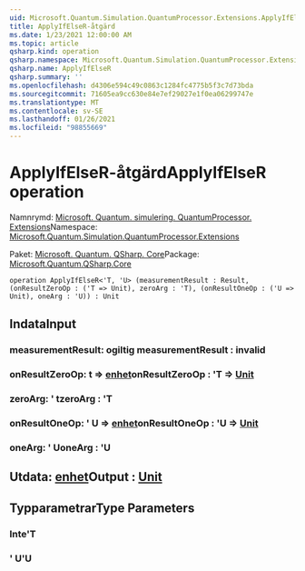 ```yaml
---
uid: Microsoft.Quantum.Simulation.QuantumProcessor.Extensions.ApplyIfElseR
title: ApplyIfElseR-åtgärd
ms.date: 1/23/2021 12:00:00 AM
ms.topic: article
qsharp.kind: operation
qsharp.namespace: Microsoft.Quantum.Simulation.QuantumProcessor.Extensions
qsharp.name: ApplyIfElseR
qsharp.summary: ''
ms.openlocfilehash: d4306e594c49c0863c1284fc4775b5f3c7d73bda
ms.sourcegitcommit: 71605ea9cc630e84e7ef29027e1f0ea06299747e
ms.translationtype: MT
ms.contentlocale: sv-SE
ms.lasthandoff: 01/26/2021
ms.locfileid: "98855669"
---
```

# <a name="applyifelser-operation"></a><span data-ttu-id="4752a-102">ApplyIfElseR-åtgärd</span><span class="sxs-lookup"><span data-stu-id="4752a-102">ApplyIfElseR operation</span></span>

<span data-ttu-id="4752a-103">Namnrymd: [Microsoft. Quantum. simulering. QuantumProcessor. Extensions](xref:Microsoft.Quantum.Simulation.QuantumProcessor.Extensions)</span><span class="sxs-lookup"><span data-stu-id="4752a-103">Namespace: [Microsoft.Quantum.Simulation.QuantumProcessor.Extensions](xref:Microsoft.Quantum.Simulation.QuantumProcessor.Extensions)</span></span>

<span data-ttu-id="4752a-104">Paket: [Microsoft. Quantum. QSharp. Core](https://nuget.org/packages/Microsoft.Quantum.QSharp.Core)</span><span class="sxs-lookup"><span data-stu-id="4752a-104">Package: [Microsoft.Quantum.QSharp.Core](https://nuget.org/packages/Microsoft.Quantum.QSharp.Core)</span></span>




```qsharp
operation ApplyIfElseR<'T, 'U> (measurementResult : Result, (onResultZeroOp : ('T => Unit), zeroArg : 'T), (onResultOneOp : ('U => Unit), oneArg : 'U)) : Unit
```


## <a name="input"></a><span data-ttu-id="4752a-105">Indata</span><span class="sxs-lookup"><span data-stu-id="4752a-105">Input</span></span>

### <a name="measurementresult--__invalidresult__"></a><span data-ttu-id="4752a-106">measurementResult: __ogiltig <Result>__</span><span class="sxs-lookup"><span data-stu-id="4752a-106">measurementResult : __invalid<Result>__</span></span>




### <a name="onresultzeroop--t--unit"></a><span data-ttu-id="4752a-107">onResultZeroOp: t => [enhet](xref:microsoft.quantum.lang-ref.unit)</span><span class="sxs-lookup"><span data-stu-id="4752a-107">onResultZeroOp : 'T => [Unit](xref:microsoft.quantum.lang-ref.unit)</span></span> 




### <a name="zeroarg--t"></a><span data-ttu-id="4752a-108">zeroArg: ' t</span><span class="sxs-lookup"><span data-stu-id="4752a-108">zeroArg : 'T</span></span>




### <a name="onresultoneop--u--unit"></a><span data-ttu-id="4752a-109">onResultOneOp: ' U => [enhet](xref:microsoft.quantum.lang-ref.unit)</span><span class="sxs-lookup"><span data-stu-id="4752a-109">onResultOneOp : 'U => [Unit](xref:microsoft.quantum.lang-ref.unit)</span></span> 




### <a name="onearg--u"></a><span data-ttu-id="4752a-110">oneArg: ' U</span><span class="sxs-lookup"><span data-stu-id="4752a-110">oneArg : 'U</span></span>





## <a name="output--unit"></a><span data-ttu-id="4752a-111">Utdata: [enhet](xref:microsoft.quantum.lang-ref.unit)</span><span class="sxs-lookup"><span data-stu-id="4752a-111">Output : [Unit](xref:microsoft.quantum.lang-ref.unit)</span></span>



## <a name="type-parameters"></a><span data-ttu-id="4752a-112">Typparametrar</span><span class="sxs-lookup"><span data-stu-id="4752a-112">Type Parameters</span></span>

### <a name="t"></a><span data-ttu-id="4752a-113">Inte</span><span class="sxs-lookup"><span data-stu-id="4752a-113">'T</span></span>


### <a name="u"></a><span data-ttu-id="4752a-114">' U</span><span class="sxs-lookup"><span data-stu-id="4752a-114">'U</span></span>

